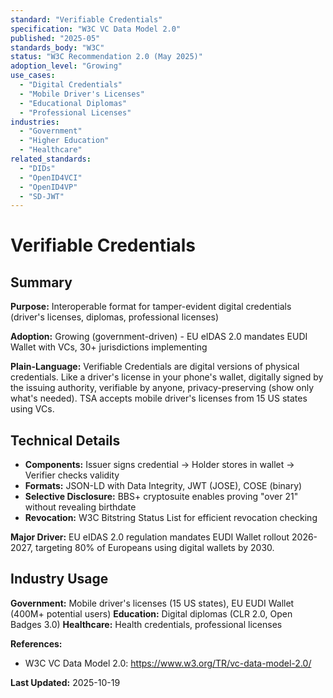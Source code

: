 ```yaml
---
standard: "Verifiable Credentials"
specification: "W3C VC Data Model 2.0"
published: "2025-05"
standards_body: "W3C"
status: "W3C Recommendation 2.0 (May 2025)"
adoption_level: "Growing"
use_cases:
  - "Digital Credentials"
  - "Mobile Driver's Licenses"
  - "Educational Diplomas"
  - "Professional Licenses"
industries:
  - "Government"
  - "Higher Education"
  - "Healthcare"
related_standards:
  - "DIDs"
  - "OpenID4VCI"
  - "OpenID4VP"
  - "SD-JWT"
---
```


# Verifiable Credentials

## Summary

**Purpose:** Interoperable format for tamper-evident digital credentials (driver's licenses, diplomas, professional licenses)

**Adoption:** Growing (government-driven) - EU eIDAS 2.0 mandates EUDI Wallet with VCs, 30+ jurisdictions implementing

**Plain-Language:** Verifiable Credentials are digital versions of physical credentials. Like a driver's license in your phone's wallet, digitally signed by the issuing authority, verifiable by anyone, privacy-preserving (show only what's needed). TSA accepts mobile driver's licenses from 15 US states using VCs.

## Technical Details

- **Components:** Issuer signs credential → Holder stores in wallet → Verifier checks validity
- **Formats:** JSON-LD with Data Integrity, JWT (JOSE), COSE (binary)
- **Selective Disclosure:** BBS+ cryptosuite enables proving "over 21" without revealing birthdate
- **Revocation:** W3C Bitstring Status List for efficient revocation checking

**Major Driver:** EU eIDAS 2.0 regulation mandates EUDI Wallet rollout 2026-2027, targeting 80% of Europeans using digital wallets by 2030.

## Industry Usage

**Government:** Mobile driver's licenses (15 US states), EU EUDI Wallet (400M+ potential users)
**Education:** Digital diplomas (CLR 2.0, Open Badges 3.0)
**Healthcare:** Health credentials, professional licenses

**References:**
- W3C VC Data Model 2.0: https://www.w3.org/TR/vc-data-model-2.0/

**Last Updated:** 2025-10-19
